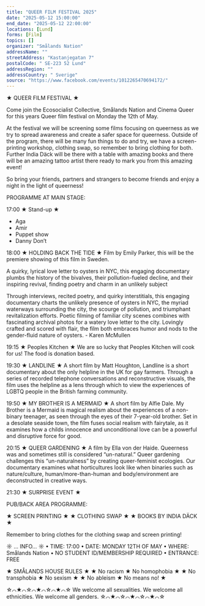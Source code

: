 ```yaml
---
title: "QUEER FILM FESTIVAL 2025"
date: "2025-05-12 15:00:00"
end_date: "2025-05-12 22:00:00"
locations: [Lund]
forms: [Film]
topics: []
organizer: "Smålands Nation"
addressName: ""
streetAddress: "Kastanjegatan 7"
postalCode: " SE-223 52 Lund"
addressRegion: ""
addressCountry: " Sverige"
source: "https://www.facebook.com/events/1012265470694172/"
---
```

★ QUEER FILM FESTIVAL ★

Come join the Ecosocialist Collective, Smålands Nation and Cinema Queer for this years Queer film festival on Monday the 12th of May. 

At the festival we will be screening some films focusing on queerness as we try to spread awareness and create a safer space for queerness. Outside of the program, there will be many fun things to do and try, we have a screen-printing workshop, clothing swap, so remember to bring clothing for both. Further India Däck will be there with a table with amazing books and there will be an amazing tattoo artist there ready to mark you from this amazing event!

So bring your friends, partners and strangers to become friends and enjoy a night in the light of queerness!

PROGRAMME AT MAIN STAGE:

17:00 
★ Stand-up ★
- Aga 
- Amir 
- Puppet show 
- Danny Don’t 

18:00 
★ HOLDING BACK THE TIDE ★
Film by Emily Parker, this will be the premiere showing of this film in Sweden.

A quirky, lyrical love letter to oysters in NYC, this engaging documentary plumbs the history of the bivalves, their pollution-fueled decline, and their inspiring revival, finding poetry and charm in an unlikely subject

Through interviews, recited poetry, and quirky interstitials, this engaging documentary charts the unlikely presence of oysters in NYC, the myriad waterways surrounding the city, the scourge of pollution, and triumphant revitalization efforts. Poetic filming of familiar city scenes combines with fascinating archival photos for a watery love letter to the city. Lovingly crafted and scored with flair, the film both embraces humor and nods to the gender-fluid nature of oysters. - Karen McMullen

19:15
★ Peoples Kitchen ★ 
We are so lucky that Peoples Kitchen will cook for us! The food is donation based.

19:30
★ LANDLINE ★
A short film by Matt Houghton, Landline is a short documentary about the only helpline in the UK for gay farmers. Through a series of recorded telephone conversations and reconstructive visuals, the film uses the helpline as a lens through which to view the experiences of LGBTQ people in the British farming community.

19:50
★ MY BROTHER IS A MERMAID ★
A short film by Alfie Dale. My Brother is a Mermaid is magical realism about the experiences of a non-binary teenager, as seen through the eyes of their 7-year-old brother. Set in a desolate seaside town, the film fuses social realism with fairytale, as it examines how a childs innocence and unconditional love can be a powerful and disruptive force for good.

20:15
★ QUEER GARDENING ★
A film by Ella von der Haide. Queerness was and sometimes still is considered “un-natural.” Queer gardening challenges this “un-naturalness” by creating queer-feminist ecologies.
Our documentary examines what horticultures look like when binaries such as nature/culture, human/more-than-human and body/environment are deconstructed in creative ways.

21:30 
★ SURPRISE EVENT ★

PUB/BACK AREA PROGRAMME:

★ SCREEN PRINTING ★
★ CLOTHING SWAP ★
★ BOOKS BY INDIA DÄCK ★

Remember to bring clothes for the clothing swap and screen printing!

☼ … INFO… ☼
• TIME: 17:00
• DATE: MONDAY 12TH OF MAY
• WHERE: Smålands Nation
• NO STUDENT ID/MEMBERSHIP REQUIRED
• ENTRANCE: FREE

★ SMÅLANDS HOUSE RULES ★
★ No racism ★ No homophobia ★
★ No transphobia ★ No sexism ★
★ No ableism ★ No means no! ★

☆⌒★⌒☆⌒★⌒☆⌒★⌒☆
We welcome all sexualities.
We welcome all ethnicities.
We welcome all genders.
☆⌒★⌒☆⌒★⌒☆⌒★⌒☆
